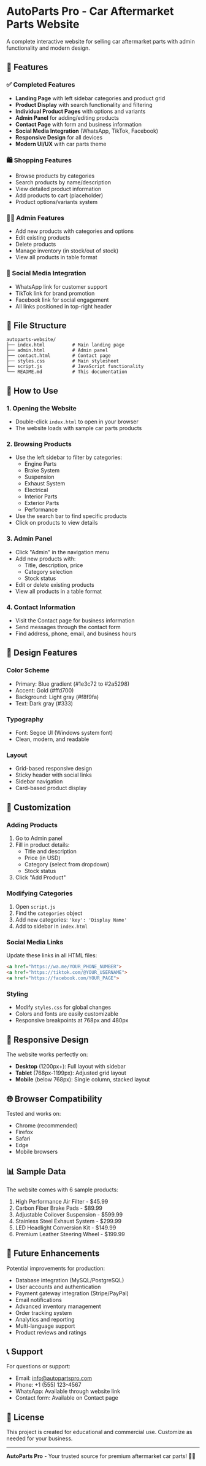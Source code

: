 # AutoParts Pro - Car Aftermarket Parts Website

A complete interactive website for selling car aftermarket parts with admin functionality and modern design.

## 🚀 Features

### ✅ Completed Features
- **Landing Page** with left sidebar categories and product grid
- **Product Display** with search functionality and filtering
- **Individual Product Pages** with options and variants
- **Admin Panel** for adding/editing products
- **Contact Page** with form and business information
- **Social Media Integration** (WhatsApp, TikTok, Facebook)
- **Responsive Design** for all devices
- **Modern UI/UX** with car parts theme

### 🛍️ Shopping Features
- Browse products by categories
- Search products by name/description
- View detailed product information
- Add products to cart (placeholder)
- Product options/variants system

### 👨‍💼 Admin Features
- Add new products with categories and options
- Edit existing products
- Delete products
- Manage inventory (in stock/out of stock)
- View all products in table format

### 📱 Social Media Integration
- WhatsApp link for customer support
- TikTok link for brand promotion
- Facebook link for social engagement
- All links positioned in top-right header

## 📁 File Structure

```
autoparts-website/
├── index.html          # Main landing page
├── admin.html          # Admin panel
├── contact.html        # Contact page
├── styles.css          # Main stylesheet
├── script.js           # JavaScript functionality
└── README.md           # This documentation
```

## 🎯 How to Use

### 1. Opening the Website
- Double-click `index.html` to open in your browser
- The website loads with sample car parts products

### 2. Browsing Products
- Use the left sidebar to filter by categories:
  - Engine Parts
  - Brake System
  - Suspension
  - Exhaust System
  - Electrical
  - Interior Parts
  - Exterior Parts
  - Performance
- Use the search bar to find specific products
- Click on products to view details

### 3. Admin Panel
- Click "Admin" in the navigation menu
- Add new products with:
  - Title, description, price
  - Category selection
  - Stock status
- Edit or delete existing products
- View all products in a table format

### 4. Contact Information
- Visit the Contact page for business information
- Send messages through the contact form
- Find address, phone, email, and business hours

## 🎨 Design Features

### Color Scheme
- Primary: Blue gradient (#1e3c72 to #2a5298)
- Accent: Gold (#ffd700)
- Background: Light gray (#f8f9fa)
- Text: Dark gray (#333)

### Typography
- Font: Segoe UI (Windows system font)
- Clean, modern, and readable

### Layout
- Grid-based responsive design
- Sticky header with social links
- Sidebar navigation
- Card-based product display

## 🔧 Customization

### Adding Products
1. Go to Admin panel
2. Fill in product details:
   - Title and description
   - Price (in USD)
   - Category (select from dropdown)
   - Stock status
3. Click "Add Product"

### Modifying Categories
1. Open `script.js`
2. Find the `categories` object
3. Add new categories: `'key': 'Display Name'`
4. Add to sidebar in `index.html`

### Social Media Links
Update these links in all HTML files:
```html
<a href="https://wa.me/YOUR_PHONE_NUMBER">
<a href="https://tiktok.com/@YOUR_USERNAME">
<a href="https://facebook.com/YOUR_PAGE">
```

### Styling
- Modify `styles.css` for global changes
- Colors and fonts are easily customizable
- Responsive breakpoints at 768px and 480px

## 📱 Responsive Design

The website works perfectly on:
- **Desktop** (1200px+): Full layout with sidebar
- **Tablet** (768px-1199px): Adjusted grid layout
- **Mobile** (below 768px): Single column, stacked layout

## 🌐 Browser Compatibility

Tested and works on:
- Chrome (recommended)
- Firefox
- Safari
- Edge
- Mobile browsers

## 📊 Sample Data

The website comes with 6 sample products:
1. High Performance Air Filter - $45.99
2. Carbon Fiber Brake Pads - $89.99
3. Adjustable Coilover Suspension - $599.99
4. Stainless Steel Exhaust System - $299.99
5. LED Headlight Conversion Kit - $149.99
6. Premium Leather Steering Wheel - $199.99

## 🚀 Future Enhancements

Potential improvements for production:
- Database integration (MySQL/PostgreSQL)
- User accounts and authentication
- Payment gateway integration (Stripe/PayPal)
- Email notifications
- Advanced inventory management
- Order tracking system
- Analytics and reporting
- Multi-language support
- Product reviews and ratings

## 📞 Support

For questions or support:
- Email: info@autopartspro.com
- Phone: +1 (555) 123-4567
- WhatsApp: Available through website link
- Contact form: Available on Contact page

## 📄 License

This project is created for educational and commercial use. Customize as needed for your business.

---

**AutoParts Pro** - Your trusted source for premium aftermarket car parts! 🚗✨


